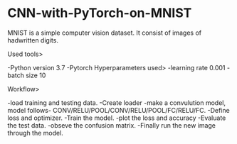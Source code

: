 # CNN-with-PyTorch-on-MNIST
MNIST is a simple computer vision dataset. It consist of images of hadwritten digits.

Used tools>

-Python version 3.7
-Pytorch
Hyperparameters used>
-learning rate 0.001
-batch size 10

Workflow>

-load training and testing data.
-Create loader
-make a convulution model, model follows- CONV/RELU/POOL/CONV/RELU/POOL/FC/RELU/FC.
-Define loss and optimizer.
-Train the model.
-plot the loss and accuracy
-Evaluate the test data.
-obseve the confusion matrix.
-Finally run the new image through the model.
